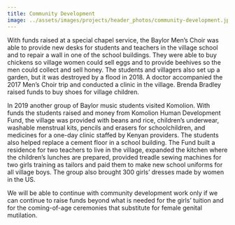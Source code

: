 ```yaml
---
title: Community Development
image: ../assets/images/projects/header_photos/community-development.jpg
---
```

With funds raised at a special chapel service, the Baylor Men’s Choir was able to provide new
desks for students and teachers in the village school and to repair a wall in one of the school
buildings. They were able to buy chickens so village women could sell eggs and to provide
beehives so the men could collect and sell honey. The students and villagers also set up a garden,
but it was destroyed by a flood in 2018. A doctor accompanied the 2017 Men’s Choir trip and
conducted a clinic in the village. Brenda Bradley raised funds to buy shoes for village children.

In 2019 another group of Baylor music students visited Komolion. With funds the students raised
and money from Komolion Human Development Fund, the village was provided with beans and
rice, children’s underwear, washable menstrual kits, pencils and erasers for schoolchildren, and
medicines for a one-day clinic staffed by Kenyan providers. The students also helped replace a
cement floor in a school building. The Fund built a residence for two teachers to live in the
village, expanded the kitchen where the children’s lunches are prepared, provided treadle sewing
machines for two girls training as tailors and paid them to make new school uniforms for all
village boys. The group also brought 300 girls’ dresses made by women in the US.

We will be able to continue with community development work only if we can continue to raise
funds beyond what is needed for the girls’ tuition and for the coming-of-age ceremonies that
substitute for female genital mutilation.

